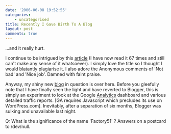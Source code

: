 ```yaml
---
date: '2006-06-08 19:52:55'
categories:
    - uncategorised
title: Recently I Gave Birth To A Blog
layout: post
comments: true
---
```

...and it really hurt.

I continue to be intrigued by this
[article](http://hersheysiniceincream.blogspot.com/2006/06/recently-i-give-rise-to-website.html)
(I have now read it 67 times and still can't make any sense of it
whatsoever). I simply love the title so I thought I would blatantly
plagiarise it. I also adore the Anonymous comments of 'Not bad' and
'Nice job'. Damned with faint praise.

Anyway, my shiny new [blog](http://factory51.blogspot.com/) in question
is over here. Before you gleefully note that I have finally seen the
light and have reverted to Blogger, this is simply an experiment to look
at the Google [Analytics](http://www.google.com/analytics/) dashboard
and various detailed traffic reports. [GA requires Javascript which
precludes its use on WordPress.com]. Inevitably, after a separation of
six months, Blogger was sulking and unavailable last night.

Q: What is the significance of the name 'Factory51' ? Answers on a
postcard to /dev/null.
